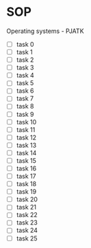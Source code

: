 # SOP
Operating systems - PJATK
- [ ] task  0
- [ ] task  1
- [ ] task  2
- [ ] task  3
- [ ] task  4
- [ ] task  5
- [ ] task  6
- [ ] task  7
- [ ] task  8
- [ ] task  9
- [ ] task  10
- [ ] task  11
- [ ] task  12
- [ ] task  13
- [ ] task  14
- [ ] task  15
- [ ] task  16
- [ ] task  17
- [ ] task  18
- [ ] task  19
- [ ] task  20
- [ ] task  21
- [ ] task  22
- [ ] task  23
- [ ] task  24
- [ ] task  25
